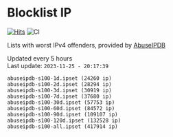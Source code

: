 # Blocklist IP

[![Hits](https://hits.seeyoufarm.com/api/count/incr/badge.svg?url=https%3A%2F%2Fgithub.com%2Fborestad%2Fblocklist-ip%2F&count_bg=%2379C83D&title_bg=%23555555&icon=&icon_color=%23E7E7E7&title=hits&edge_flat=false)](https://hits.seeyoufarm.com)  ![CI](https://img.shields.io/github/workflow/status/borestad/blocklist-ip/CI?style=flat-square)

Lists with worst IPv4 offenders, provided by [AbuseIPDB](https://www.abuseipdb.com/)

<!-- FOOTER-PLACEHOLDER -->
Updated every 5 hours<br>
Last update: `2023-11-25 - 20:17:39`
```
abuseipdb-s100-1d.ipset (24260 ip)
abuseipdb-s100-2d.ipset (28294 ip)
abuseipdb-s100-3d.ipset (30919 ip)
abuseipdb-s100-7d.ipset (37680 ip)
abuseipdb-s100-30d.ipset (57753 ip)
abuseipdb-s100-60d.ipset (84572 ip)
abuseipdb-s100-90d.ipset (109107 ip)
abuseipdb-s100-120d.ipset (132528 ip)
abuseipdb-s100-all.ipset (417914 ip)
```
